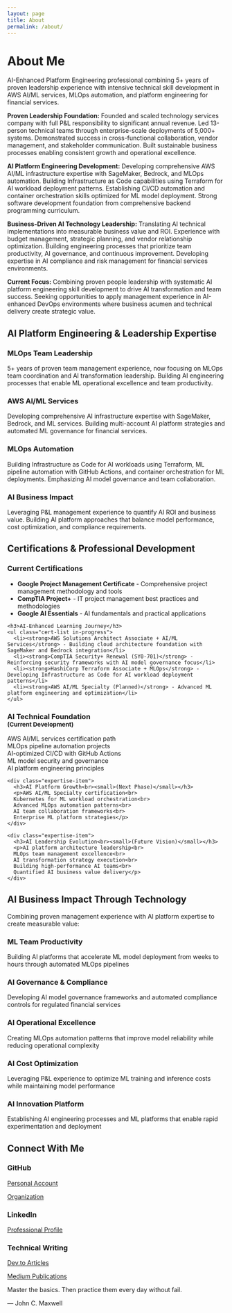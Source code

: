 ```yaml
---
layout: page
title: About
permalink: /about/
---
```


# About Me

<div class="content-section with-divider">
  <p>AI-Enhanced Platform Engineering professional combining 5+ years of proven leadership experience with intensive technical skill development in AWS AI/ML services, MLOps automation, and platform engineering for financial services.</p>
  
  <p><strong>Proven Leadership Foundation:</strong> Founded and scaled technology services company with full P&L responsibility to significant annual revenue. Led 13-person technical teams through enterprise-scale deployments of 5,000+ systems. Demonstrated success in cross-functional collaboration, vendor management, and stakeholder communication. Built sustainable business processes enabling consistent growth and operational excellence.</p>
  
  <p><strong>AI Platform Engineering Development:</strong> Developing comprehensive AWS AI/ML infrastructure expertise with SageMaker, Bedrock, and MLOps automation. Building Infrastructure as Code capabilities using Terraform for AI workload deployment patterns. Establishing CI/CD automation and container orchestration skills optimized for ML model deployment. Strong software development foundation from comprehensive backend programming curriculum.</p>
  
  <p><strong>Business-Driven AI Technology Leadership:</strong> Translating AI technical implementations into measurable business value and ROI. Experience with budget management, strategic planning, and vendor relationship optimization. Building engineering processes that prioritize team productivity, AI governance, and continuous improvement. Developing expertise in AI compliance and risk management for financial services environments.</p>
  
  <p><strong>Current Focus:</strong> Combining proven people leadership with systematic AI platform engineering skill development to drive AI transformation and team success. Seeking opportunities to apply management experience in AI-enhanced DevOps environments where business acumen and technical delivery create strategic value.</p>
</div>

<div class="content-section with-divider">
  <h2>AI Platform Engineering & Leadership Expertise</h2>
  <div class="expertise-grid">
    <div class="expertise-item">
      <h3>MLOps Team Leadership</h3>
      <p>5+ years of proven team management experience, now focusing on MLOps team coordination and AI transformation leadership. Building AI engineering processes that enable ML operational excellence and team productivity.</p>
    </div>
    <div class="expertise-item">
      <h3>AWS AI/ML Services</h3>
      <p>Developing comprehensive AI infrastructure expertise with SageMaker, Bedrock, and ML services. Building multi-account AI platform strategies and automated ML governance for financial services.</p>
    </div>
    <div class="expertise-item">
      <h3>MLOps Automation</h3>
      <p>Building Infrastructure as Code for AI workloads using Terraform, ML pipeline automation with GitHub Actions, and container orchestration for ML deployments. Emphasizing AI model governance and team collaboration.</p>
    </div>
    <div class="expertise-item">
      <h3>AI Business Impact</h3>
      <p>Leveraging P&L management experience to quantify AI ROI and business value. Building AI platform approaches that balance model performance, cost optimization, and compliance requirements.</p>
    </div>
  </div>
</div>

<div class="content-section with-divider">
  <h2>Certifications & Professional Development</h2>
  
  <div class="certifications-section">
    <h3>Current Certifications</h3>
    <ul class="cert-list">
      <li><strong>Google Project Management Certificate</strong> - Comprehensive project management methodology and tools</li>
      <li><strong>CompTIA Project+</strong> - IT project management best practices and methodologies</li>
      <li><strong>Google AI Essentials</strong> - AI fundamentals and practical applications</li>
    </ul>
    
    <h3>AI-Enhanced Learning Journey</h3>
    <ul class="cert-list in-progress">
      <li><strong>AWS Solutions Architect Associate + AI/ML Services</strong> - Building cloud architecture foundation with SageMaker and Bedrock integration</li>
      <li><strong>CompTIA Security+ Renewal (SY0-701)</strong> - Reinforcing security frameworks with AI model governance focus</li>
      <li><strong>HashiCorp Terraform Associate + MLOps</strong> - Developing Infrastructure as Code for AI workload deployment patterns</li>
      <li><strong>AWS AI/ML Specialty (Planned)</strong> - Advanced ML platform engineering and optimization</li>
    </ul>
  </div>
  
  <div class="expertise-grid">
    <div class="expertise-item">
      <h3>AI Technical Foundation<br><small>(Current Development)</small></h3>
      <p>AWS AI/ML services certification path<br>
      MLOps pipeline automation projects<br>
      AI-optimized CI/CD with GitHub Actions<br>
      ML model security and governance<br>
      AI platform engineering principles</p>
    </div>

    <div class="expertise-item">
      <h3>AI Platform Growth<br><small>(Next Phase)</small></h3>
      <p>AWS AI/ML Specialty certification<br>
      Kubernetes for ML workload orchestration<br>
      Advanced MLOps automation patterns<br>
      AI team collaboration frameworks<br>
      Enterprise ML platform strategies</p>
    </div>

    <div class="expertise-item">
      <h3>AI Leadership Evolution<br><small>(Future Vision)</small></h3>
      <p>AI platform architecture leadership<br>
      MLOps team management excellence<br>
      AI transformation strategy execution<br>
      Building high-performance AI teams<br>
      Quantified AI business value delivery</p>
    </div>
  </div>
</div>

<div class="content-section with-divider">
  <h2>AI Business Impact Through Technology</h2>
  <p>Combining proven management experience with AI platform expertise to create measurable value:</p>
  <div class="expertise-grid">
    <div class="expertise-item">
      <h3>ML Team Productivity</h3>
      <p>Building AI platforms that accelerate ML model deployment from weeks to hours through automated MLOps pipelines</p>
    </div>
    <div class="expertise-item">
      <h3>AI Governance & Compliance</h3>
      <p>Developing AI model governance frameworks and automated compliance controls for regulated financial services</p>
    </div>
    <div class="expertise-item">
      <h3>AI Operational Excellence</h3>
      <p>Creating MLOps automation patterns that improve model reliability while reducing operational complexity</p>
    </div>
    <div class="expertise-item">
      <h3>AI Cost Optimization</h3>
      <p>Leveraging P&L experience to optimize ML training and inference costs while maintaining model performance</p>
    </div>
    <div class="expertise-item">
      <h3>AI Innovation Platform</h3>
      <p>Establishing AI engineering processes and ML platforms that enable rapid experimentation and deployment</p>
    </div>
  </div>
</div>

<div class="content-section">
  <h2>Connect With Me</h2>
  <div class="expertise-grid">
    <div class="expertise-item">
      <h3>GitHub</h3>
      <p><a href="https://github.com/JoshuaMichaelHall">Personal Account</a></p>
      <p><a href="https://github.com/JoshuaMichaelHall-Tech">Organization</a></p>
    </div>
    <div class="expertise-item">
      <h3>LinkedIn</h3>
      <p><a href="https://linkedin.com/in/joshuamichaelhall">Professional Profile</a></p>
    </div>
    <div class="expertise-item">
      <h3>Technical Writing</h3>
      <p><a href="https://dev.to/joshuamichaelhall">Dev.to Articles</a></p>
      <p><a href="https://medium.com/@joshuamichaelhall">Medium Publications</a></p>
    </div>
  </div>
  
  <div class="quote">
    <p>Master the basics. Then practice them every day without fail.</p>
    <div class="quote-author">— John C. Maxwell</div>
  </div>
</div>
